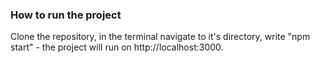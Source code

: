 ### How to run the project

Clone the repository, in the terminal navigate to it's directory, write "npm start" - the project will run on http://localhost:3000. 


